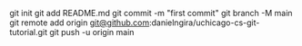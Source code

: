 git init
git add README.md
git commit -m "first commit"
git branch -M main
git remote add origin git@github.com:danielngira/uchicago-cs-git-tutorial.git
git push -u origin main
